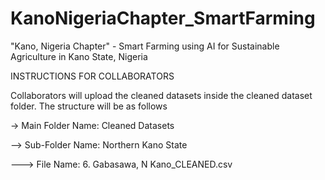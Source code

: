 # KanoNigeriaChapter_SmartFarming
"Kano, Nigeria Chapter" - Smart Farming using AI for Sustainable Agriculture in Kano State, Nigeria


INSTRUCTIONS FOR COLLABORATORS

Collaborators will upload the cleaned datasets inside the cleaned dataset folder. The structure will be as follows

-> Main Folder Name: Cleaned Datasets

--> Sub-Folder Name: Northern Kano State

---> File Name: 6. Gabasawa, N Kano_CLEANED.csv
 
